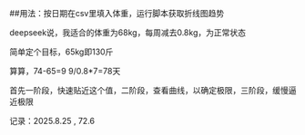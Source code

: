 ##用法：按日期在csv里填入体重，运行脚本获取折线图趋势

deepseek说，我适合的体重为68kg，每周减去0.8kg，为正常状态

简单定个目标，65kg即130斤

算算，74-65=9 9/0.8*7=78天

首先一阶段，快速贴近这个值，二阶段，查看曲线，以确定极限，三阶段，缓慢逼近极限

记录：2025.8.25 , 72.6
